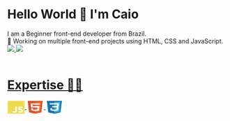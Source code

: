 <h1> Hello World 👋 I'm Caio </h1>
I am a Beginner front-end developer from Brazil.
<br>
🔭 Working on multiple front-end projects using HTML, CSS and JavaScript.

<div style="display: inline">
  <a href="https://github.com/CaioEd">
  <img height="180em" src="https://github-readme-stats.vercel.app/api?username=CaioEd&show_icons=true&theme=dracula&include_all_commits=true&count_private=true"/>
  <img height="180em" src="https://github-readme-stats.vercel.app/api/top-langs/?username=CaioEd&layout=compact&langs_count=7&theme=dracula"/>
</div>
 
<div style="display: inline_block"><br>
  <h1> Expertise 👩‍💻 </h1>
  <img align="center" alt="Js" height="30" width="40" src="https://raw.githubusercontent.com/devicons/devicon/master/icons/javascript/javascript-plain.svg">
  <img align="center" alt="HTML" height="30" width="40" src="https://raw.githubusercontent.com/devicons/devicon/master/icons/html5/html5-original.svg">
  <img align="center" alt="CSS" height="30" width="40" src="https://raw.githubusercontent.com/devicons/devicon/master/icons/css3/css3-original.svg">
</div>
